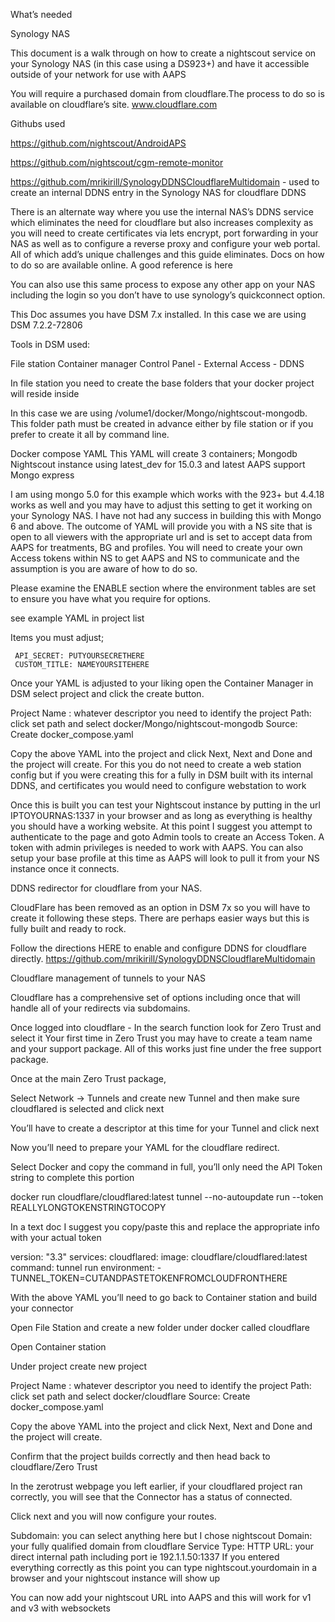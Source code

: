 What’s needed

Synology NAS

This document is a walk through on how to create a nightscout service on your Synology NAS (in this case using a DS923+) and have it accessible outside of your network for use with AAPS

You will require a purchased domain from cloudflare.The process to do so is available on cloudflare’s site. www.cloudflare.com


Githubs used

https://github.com/nightscout/AndroidAPS

https://github.com/nightscout/cgm-remote-monitor

https://github.com/mrikirill/SynologyDDNSCloudflareMultidomain - used to create an internal DDNS entry in the Synology NAS for cloudflare DDNS

There is an alternate way where you use the internal NAS’s DDNS service which eliminates the need for cloudflare but also increases complexity as you will need to create certificates via lets encrypt, port forwarding in your NAS as well as to configure a reverse proxy and configure your web portal. All of which add’s unique challenges and this guide eliminates. Docs on how to do so are available online.  A good reference is here

You can also use this same process to expose any other app on your NAS including the login so you don’t have to use synology’s quickconnect option. 


This Doc assumes you have DSM 7.x installed. In this case we are using DSM 7.2.2-72806

Tools in DSM used:

File station
Container manager
Control Panel - External Access - DDNS

In file station you need to create the base folders that your docker project will reside inside

In this case we are using /volume1/docker/Mongo/nightscout-mongodb. This folder path must be created in advance either by file station or if you prefer to create it all by command line. 

Docker compose YAML
This YAML will create 3 containers;
Mongodb
Nightscout instance using latest_dev for 15.0.3 and latest AAPS support
Mongo express 

I am using mongo 5.0 for this example which works with the 923+ but 4.4.18 works as well and you may have to adjust this setting to get it working on your Synology NAS. I have not had any success in building this with Mongo 6 and above. The outcome of YAML will provide you with a NS site that is open to all viewers with the appropriate url and is set to accept data from AAPS for treatments, BG and profiles. You will need to create your own Access tokens within NS to get AAPS and NS to communicate and the assumption is you are aware of how to do so. 

Please examine the ENABLE section where the environment tables are set to ensure you have what you require for options. 

see example YAML in project list

Items you must adjust;

     API_SECRET: PUTYOURSECRETHERE
     CUSTOM_TITLE: NAMEYOURSITEHERE

Once your YAML is adjusted to your liking open the Container Manager in DSM select project and click the create button. 

Project Name : whatever descriptor you need to identify the project
Path: click set path and select docker/Mongo/nightscout-mongodb
Source: Create docker_compose.yaml

Copy the above YAML into the project and click Next, Next and Done and the project will create. For this you do not need to create a web station config but if you were creating this for a fully in DSM built with its internal DDNS, and certificates you would need to configure webstation to work

Once this is built you can test your Nightscout instance by putting in the url IPTOYOURNAS:1337 in your browser and as long as everything is healthy you should have a  working website.
At this point I suggest you attempt to authenticate to the page and goto Admin tools to create an Access Token. A token with admin privileges is needed to work with AAPS. You can also setup your base profile at this time as AAPS will look to pull it from your NS instance once it connects.  

DDNS redirector for cloudflare from your NAS. 

CloudFlare has been removed as an option in DSM 7x so you will have to create it following these steps. There are perhaps easier ways but this is fully built and ready to rock.

Follow the directions HERE to enable and configure DDNS for cloudflare directly. 
https://github.com/mrikirill/SynologyDDNSCloudflareMultidomain

Cloudflare management of tunnels to your NAS

Cloudflare has a comprehensive set of options including once that will handle all of your redirects via subdomains. 

Once logged into cloudflare - In the search function look for Zero Trust and select it
Your first time in Zero Trust you may have to create a team name and your support package. All of this works just fine under the free support package. 

Once at the main Zero Trust package, 

Select Network → Tunnels and create new Tunnel and then make sure cloudflared is selected and click next

You’ll have to create a descriptor at this time for your Tunnel and click next

Now you’ll need to prepare your YAML for the cloudflare redirect. 

Select Docker and copy the command in full, you’ll only need the API Token string to complete this portion

docker run cloudflare/cloudflared:latest tunnel --no-autoupdate run --token REALLYLONGTOKENSTRINGTOCOPY


In a text doc I suggest you copy/paste this and replace the appropriate info with your actual token

version: "3.3"
services:
 cloudflared:
   image: cloudflare/cloudflared:latest
   command: tunnel run
   environment:
     - TUNNEL_TOKEN=CUTANDPASTETOKENFROMCLOUDFRONTHERE



With the above YAML you’ll need to go back to Container station and build your connector 

Open File Station and create a new folder under docker called cloudflare

Open Container station

Under project create new project

Project Name : whatever descriptor you need to identify the project
Path: click set path and select docker/cloudflare
Source: Create docker_compose.yaml

Copy the above YAML into the project and click Next, Next and Done and the project will create.

Confirm that the project builds correctly and then head back to cloudflare/Zero Trust

In the zerotrust webpage you left earlier, if your cloudflared project ran correctly, you will see that the Connector has a status of connected. 

Click next and you will now configure your routes. 

Subdomain: you can select anything here but I chose nightscout
Domain: your fully qualified domain from cloudflare
Service Type: HTTP 
URL: your direct internal path including port ie 192.1.1.50:1337
If you entered everything correctly as this point you can type nightscout.yourdomain in a browser and your nightscout instance will show up

You can now add your nightscout URL into AAPS and this will work for v1 and v3 with websockets




 



 
